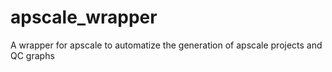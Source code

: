 # apscale_wrapper
A wrapper for apscale to automatize the generation of apscale projects and QC graphs
